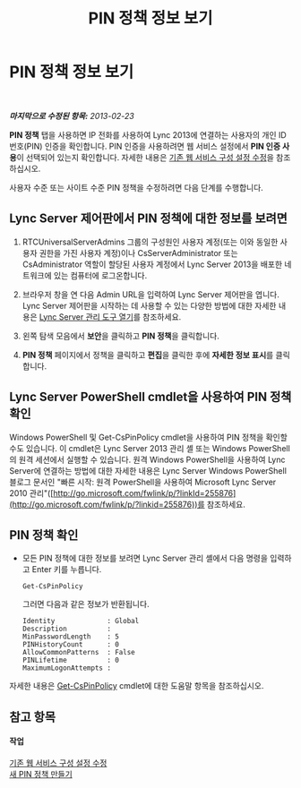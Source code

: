 ﻿---
title: PIN 정책 정보 보기
TOCTitle: PIN 정책 정보 보기
ms:assetid: 1d48b060-d77f-44ee-b70f-3ce128aedac4
ms:mtpsurl: https://technet.microsoft.com/ko-kr/library/JJ687985(v=OCS.15)
ms:contentKeyID: 49885671
ms.date: 08/10/2015
mtps_version: v=OCS.15
ms.translationtype: HT
---

# PIN 정책 정보 보기

 

_**마지막으로 수정된 항목:** 2013-02-23_

**PIN 정책** 탭을 사용하면 IP 전화를 사용하여 Lync 2013에 연결하는 사용자의 개인 ID 번호(PIN) 인증을 확인합니다. PIN 인증을 사용하려면 웹 서비스 설정에서 **PIN 인증 사용**이 선택되어 있는지 확인합니다. 자세한 내용은 [기존 웹 서비스 구성 설정 수정](lync-server-2013-modify-existing-web-service-configuration-settings.md)을 참조하십시오.

사용자 수준 또는 사이트 수준 PIN 정책을 수정하려면 다음 단계를 수행합니다.

## Lync Server 제어판에서 PIN 정책에 대한 정보를 보려면

1.  RTCUniversalServerAdmins 그룹의 구성원인 사용자 계정(또는 이와 동일한 사용자 권한을 가진 사용자 계정)이나 CsServerAdministrator 또는 CsAdministrator 역할이 할당된 사용자 계정에서 Lync Server 2013을 배포한 네트워크에 있는 컴퓨터에 로그온합니다.

2.  브라우저 창을 연 다음 Admin URL을 입력하여 Lync Server 제어판을 엽니다. Lync Server 제어판을 시작하는 데 사용할 수 있는 다양한 방법에 대한 자세한 내용은 [Lync Server 관리 도구 열기](lync-server-2013-open-lync-server-administrative-tools.md)를 참조하세요.

3.  왼쪽 탐색 모음에서 **보안**을 클릭하고 **PIN 정책**을 클릭합니다.

4.  **PIN 정책** 페이지에서 정책을 클릭하고 **편집**을 클릭한 후에 **자세한 정보 표시**를 클릭합니다.

## Lync Server PowerShell cmdlet을 사용하여 PIN 정책 확인

Windows PowerShell 및 Get-CsPinPolicy cmdlet을 사용하여 PIN 정책을 확인할 수도 있습니다. 이 cmdlet은 Lync Server 2013 관리 셸 또는 Windows PowerShell의 원격 세션에서 실행할 수 있습니다. 원격 Windows PowerShell을 사용하여 Lync Server에 연결하는 방법에 대한 자세한 내용은 Lync Server Windows PowerShell 블로그 문서인 "빠른 시작: 원격 PowerShell을 사용하여 Microsoft Lync Server 2010 관리"([http://go.microsoft.com/fwlink/p/?linkId=255876](http://go.microsoft.com/fwlink/p/?linkid=255876))를 참조하세요.

## PIN 정책 확인

  - 모든 PIN 정책에 대한 정보를 보려면 Lync Server 관리 셸에서 다음 명령을 입력하고 Enter 키를 누릅니다.
    
        Get-CsPinPolicy
    
    그러면 다음과 같은 정보가 반환됩니다.
    
        Identity             : Global
        Description          :
        MinPasswordLength    : 5
        PINHistoryCount      : 0
        AllowCommonPatterns  : False
        PINLifetime          : 0
        MaximumLogonAttempts :

자세한 내용은 [Get-CsPinPolicy](https://docs.microsoft.com/en-us/powershell/module/skype/Get-CsPinPolicy) cmdlet에 대한 도움말 항목을 참조하십시오.

## 참고 항목

#### 작업

[기존 웹 서비스 구성 설정 수정](lync-server-2013-modify-existing-web-service-configuration-settings.md)  
[새 PIN 정책 만들기](lync-server-2013-create-a-new-pin-policy.md)

